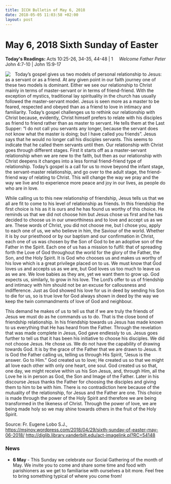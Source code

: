 ```yaml
---
title: ICCH Bulletin of May 6, 2018
date: 2018-05-05 11:03:58 +02:00
layout: post
---
```


# May 6, 2018 Sixth Sunday of Easter
<span style="float: right"><em>Welcome Father Peter</em></span>
**Today's Readings:** Acts 10:25-26, 34-35, 44-48 | 1 John 4:7-10 | John 15:9-17


<img style="float: left; margin-right: 1em;" src="http://diglib.library.vanderbilt.edu/cdri/jpeg/B_FifthSundayofEaster.jpg">

Today’s gospel gives us two models of personal relationship to Jesus: as a servant or as a friend. At any given point in our faith journey one of these two models is dominant. Either we see our relationship to Christ mainly in terms of master-servant or in terms of friend-friend. With the exception of mystics, traditional lay spirituality in the church has usually followed the master-servant model. Jesus is seen more as a master to be feared, respected and obeyed than as a friend to love in intimacy and familiarity. Today’s gospel challenges us to rethink our relationship with Christ because, evidently, Christ himself prefers to relate with his disciples as friend to friend rather than as master to servant. He tells them at the Last Supper: “I do not call you servants any longer, because the servant does not know what the master is doing; but I have called you friends”. Jesus says that he would no longer call his disciples servants. This seems to indicate that he called them servants until then. Our relationship with Christ goes through different stages. First it starts off as a master-servant relationship when we are new to the faith, but then as our relationship with Christ deepens it changes into a less formal friend-friend type of relationship. Today’s gospel is a call for us to move beyond the infant stage, the servant-master relationship, and go over to the adult stage, the friend-friend way of relating to Christ. This will change the way we pray and the way we live and to experience more peace and joy in our lives, as people do who are in love.

While calling us to this new relationship of friendship, Jesus tells us that we all are fit to come to his level of relationship as friends. In this friendship the first choice is his as it is ours and he has found us worthy of this choice. He reminds us that we did not choose him but Jesus chose us first and he has decided to choose us in our unworthiness and to love and accept us as we are. These words of Christ, you did not choose me, but I chose you, apply to each one of us, we who believe in him, the Saviour of the world. Whether it is by our priesthood or by our baptism and our confirmation in Christ, each one of us was chosen by the Son of God to be an adoptive son of the Father in the Spirit. Each one of us has a mission to fulfil: that of spreading forth the Love of God throughout the world for the glory of the Father, the Son, and the Holy Spirit. It is God who chooses us and makes us worthy of his love which is a great privilege placed on to us. We must know that God loves us and accepts us as we are, but God loves us too much to leave us as we are. We love babies as they are, yet we want them to grow up. God expects us, similarly, to grow in his love. The Lord’s offer to us of friendship and intimacy with him should not be an excuse for callousness and indifference. Just as God showed his love for us in deed by sending his Son to die for us, so is true love for God always shown in deed by the way we keep the twin commandments of love of God and neighbour.

This demand he makes of us to tell us that if we are truly the friends of Jesus we must do as he commands us to do. That is the close bond of friendship relationship.
In his friendship towards us Jesus has made known to us everything that He has heard from the Father. Through the revelation that was made complete in Jesus, God gave endlessly to us. Jesus goes further to tell us that it has been his initiative to choose his disciples. We did not choose Jesus. He chose us. We do not have the capability of drawing towards God. It is by the grace of the Father that we are drawn to Jesus. It is God the Father calling us, telling us through His Spirit, “Jesus is the answer. Go to Him.” God created us to love; He created us so that we might all love each other with only one heart, one soul. God created us so that, one day, we might receive within us his Son Jesus, and, through Him, all the Love he is in person as God, the Son and Image of the Father. Later in his discourse Jesus thanks the Father for choosing the disciples and giving them to him to be with him. There is no contradiction here because of the mutuality of the relationship, for Jesus and the Father are one. This choice is made through the power of the Holy Spirit and therefore we are being transformed in the likeness of Christ. Through the power of love, we are being made holy so we may shine towards others in the fruit of the Holy Spirit.

Source: Fr. Eugene Lobo S.J., https://msjnov.wordpress.com/2018/04/29/sixth-sunday-of-easter-may-06-2018/
http://diglib.library.vanderbilt.edu/act-imagelink.pl?RC=54148

### News 

* **6 May** - This Sunday we celebrate our Social Gathering of the month of May. We invite you to come and share some time and food with parishioners as we get to familiarise with ourselves a bit more. Feel free to bring something typical of where you come from!
